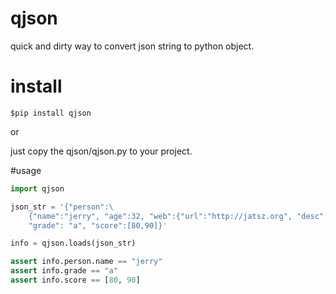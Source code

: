 qjson
=====

quick and dirty way to convert json string to python object.

# install

`$pip install qjson`

or 

just copy the qjson/qjson.py to your project.

#usage

```python
import qjson

json_str = '{"person":\
    {"name":"jerry", "age":32, "web":{"url":"http://jatsz.org", "desc":"blog"}}, \
    "grade": "a", "score":[80,90]}'

info = qjson.loads(json_str)

assert info.person.name == "jerry"
assert info.grade == "a"
assert info.score == [80, 90]
```


